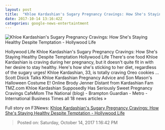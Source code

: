 ```yaml
---
layout: post
title:  "Khloe Kardashian's Sugary Pregnancy Cravings: How She's Staying Healthy Despite Temptation - Hollywood Life"
date: 2017-10-14 13:16:42Z
categories: google-news-entertaintment
---
```


![Khloe Kardashian's Sugary Pregnancy Cravings: How She's Staying Healthy Despite Temptation - Hollywood Life](https://pmchollywoodlife.files.wordpress.com/2017/10/khloe-kardashians-sugary-pregnancy-cravings-revealed-how-shes-staying-healthy-despite-temptation-ftr.jpg)

Hollywood Life Khloe Kardashian's Sugary Pregnancy Cravings: How She's Staying Healthy Despite Temptation Hollywood Life There's one food Khloe Kardashian is craving during her pregnancy, but it doesn't quite fit in with her desire to stay healthy. Here's how she's sticking to her diet, regardless of the sugary urges! Khloe Kardashian, 33, is totally craving Oreo cookies ... Scott Disick Talks Khloe Kardashian Pregnancy Advice and Son Mason's Halloween Costume E! Online Brody Jenner Distant from Kardashian Fam TMZ.com Khloe Kardashian Supposedly Has Seriously Sweet Pregnancy Cravings CafeMom The National (blog) - Brampton Guardian - Metro - International Business Times all 18 news articles »


Full story on F3News: [Khloe Kardashian's Sugary Pregnancy Cravings: How She's Staying Healthy Despite Temptation - Hollywood Life](http://www.f3nws.com/n/FUhtDD)

> Posted on: Saturday, October 14, 2017 1:16:42 PM

